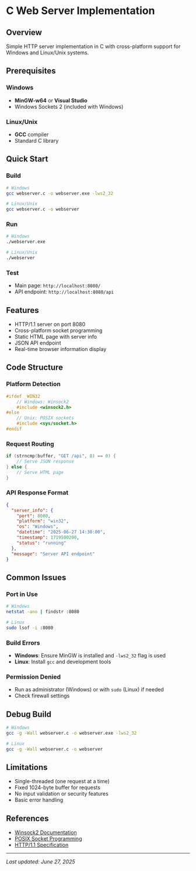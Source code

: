 # C Web Server Implementation

## Overview

Simple HTTP server implementation in C with cross-platform support for Windows and Linux/Unix systems.

## Prerequisites

### Windows
- **MinGW-w64** or **Visual Studio**
- Windows Sockets 2 (included with Windows)

### Linux/Unix
- **GCC** compiler
- Standard C library

## Quick Start

### Build
```bash
# Windows
gcc webserver.c -o webserver.exe -lws2_32

# Linux/Unix
gcc webserver.c -o webserver
```

### Run
```bash
# Windows
./webserver.exe

# Linux/Unix
./webserver
```

### Test
- Main page: `http://localhost:8080/`
- API endpoint: `http://localhost:8080/api`

## Features

- HTTP/1.1 server on port 8080
- Cross-platform socket programming
- Static HTML page with server info
- JSON API endpoint
- Real-time browser information display

## Code Structure

### Platform Detection
```c
#ifdef _WIN32
    // Windows: Winsock2
    #include <winsock2.h>
#else
    // Unix: POSIX sockets
    #include <sys/socket.h>
#endif
```

### Request Routing
```c
if (strncmp(buffer, "GET /api", 8) == 0) {
    // Serve JSON response
} else {
    // Serve HTML page
}
```

### API Response Format
```json
{
  "server_info": {
    "port": 8080,
    "platform": "win32",
    "os": "Windows",
    "datetime": "2025-06-27 14:30:00",
    "timestamp": 1719500200,
    "status": "running"
  },
  "message": "Server API endpoint"
}
```

## Common Issues

### Port in Use
```bash
# Windows
netstat -ano | findstr :8080

# Linux
sudo lsof -i :8080
```

### Build Errors
- **Windows**: Ensure MinGW is installed and `-lws2_32` flag is used
- **Linux**: Install `gcc` and development tools

### Permission Denied
- Run as administrator (Windows) or with `sudo` (Linux) if needed
- Check firewall settings

## Debug Build
```bash
# Windows
gcc -g -Wall webserver.c -o webserver.exe -lws2_32

# Linux
gcc -g -Wall webserver.c -o webserver
```

## Limitations

- Single-threaded (one request at a time)
- Fixed 1024-byte buffer for requests
- No input validation or security features
- Basic error handling

## References

- [Winsock2 Documentation](https://docs.microsoft.com/en-us/windows/win32/winsock/)
- [POSIX Socket Programming](https://pubs.opengroup.org/onlinepubs/9699919799/)
- [HTTP/1.1 Specification](https://tools.ietf.org/html/rfc2616)

---

*Last updated: June 27, 2025*